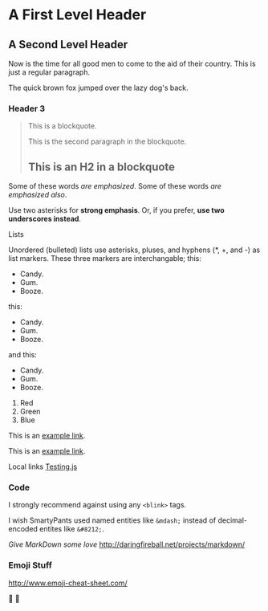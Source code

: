 A First Level Header
====================

A Second Level Header
---------------------


Now is the time for all good men to come to
the aid of their country. This is just a
regular paragraph.

The quick brown fox jumped over the lazy
dog's back.

### Header 3

> This is a blockquote.
> 
> This is the second paragraph in the blockquote.
>
> ## This is an H2 in a blockquote

Some of these words *are emphasized*.
Some of these words _are emphasized also_.

Use two asterisks for **strong emphasis**.
Or, if you prefer, __use two underscores instead__.

Lists

Unordered (bulleted) lists use asterisks, pluses, and hyphens (*, +, and -) as list markers. These three markers are interchangable; this:

*   Candy.
*   Gum.
*   Booze.

this:

+   Candy.
+   Gum.
+   Booze.

and this:

-   Candy.
-   Gum.
-   Booze.

1.  Red
2.  Green
3.  Blue

This is an [example link](http://example.com/).


This is an [example link](http://example.com/ "With a Title").

Local links [Testing.js](testing.js)

### Code

I strongly recommend against using any `<blink>` tags.

I wish SmartyPants used named entities like `&mdash;`
instead of decimal-encoded entites like `&#8212;`.


*Give MarkDown some love* <http://daringfireball.net/projects/markdown/>

### Emoji Stuff

http://www.emoji-cheat-sheet.com/

:art:
:hammer:

